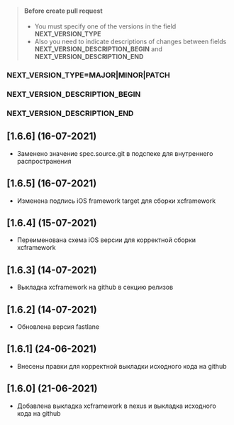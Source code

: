 > #### Before create pull request
> - You must specify one of the versions in the field **NEXT_VERSION_TYPE**
> - Also you need to indicate descriptions of changes between fields **NEXT_VERSION_DESCRIPTION_BEGIN** and **NEXT_VERSION_DESCRIPTION_END**
### NEXT_VERSION_TYPE=MAJOR|MINOR|PATCH
### NEXT_VERSION_DESCRIPTION_BEGIN
### NEXT_VERSION_DESCRIPTION_END

## [1.6.6] (16-07-2021)

* Заменено значение spec.source.git в подспеке для внутреннего распространения

## [1.6.5] (16-07-2021)

* Изменена подпись iOS framework target для сборки xcframework

## [1.6.4] (15-07-2021)

* Переименована схема iOS версии для корректной сборки xcframework

## [1.6.3] (14-07-2021)

* Выкладка xcframework на github в секцию релизов

## [1.6.2] (14-07-2021)

* Обновлена версия fastlane

## [1.6.1] (24-06-2021)

* Внесены правки для корректной выкладки исходного кода на github

## [1.6.0] (21-06-2021)

* Добавлена выкладка xcframework в nexus и выкладка исходного кода на github 